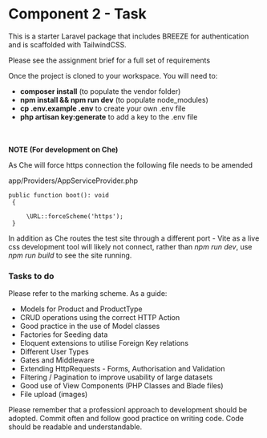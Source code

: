 # Component 2 - Task

<p>This is a starter Laravel package that includes BREEZE for authentication and is scaffolded with TailwindCSS. 
</p>
<p>
Please see the assignment brief for a full set of requirements
</p>
<p>
Once the project is cloned to your workspace. You will need to:
</p>
<ul>
<li><b>composer install</b> (to populate the vendor folder)</li>
<li><b>npm install && npm run dev</b> (to populate node_modules)</li>
<li><b>cp .env.example .env</b> to create your own .env file</li>
<li><b>php artisan key:generate</b> to add a key to the .env file</li>
</ul>

<br />
<br />
<b>NOTE (For development on Che)</b>

<p>As Che will force https connection the following file needs to be amended<br />

app/Providers/AppServiceProvider.php <br />

<code>public function boot(): void
    <br />&nbsp;{
        <br />&nbsp;&nbsp;&nbsp;&nbsp;&nbsp;\URL::forceScheme('https'); 
    <br />&nbsp;}
</code>

In addition as Che routes the test site through a different port - Vite as a live css development tool will likely not connect,
rather than <em>npm run dev</em>, use <em>npm run build</em> to see the site running.

<h3>Tasks to do</h3>

<p>Please refer to the marking scheme. As a guide:</p>
<ul>
<li>Models for Product and  ProductType</li>
<li>CRUD operations using the correct HTTP Action</li>
<li>Good practice in the use of Model classes</li>
<li>Factories for Seeding data</li>
<li>Eloquent extensions to utilise Foreign Key relations</li>
<li>Different User Types</li>
<li>Gates and Middleware</li>
<li>Extending HttpRequests - Forms, Authorisation and Validation</li>
<li>Filtering /  Pagination to improve usability of large datasets</li>
<li>Good use of View Components (PHP Classes and Blade files)</li>
<li>File upload (images)</li>
</ul>

<p>Please remember that a professionl approach to development should be adopted. Commit often and follow good practice on writing code. Code should be readable and understandable.</p>



